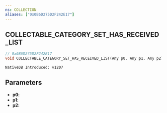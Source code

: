```yaml
---
ns: COLLECTION
aliases: ["0x0B6D275D2F242E17"]
---
```

## COLLECTABLE_CATEGORY_SET_HAS_RECEIVED_LIST

```c
// 0x0B6D275D2F242E17
void COLLECTABLE_CATEGORY_SET_HAS_RECEIVED_LIST(Any p0, Any p1, Any p2);
```

```
NativeDB Introduced: v1207
```

## Parameters
* **p0**:
* **p1**:
* **p2**:

